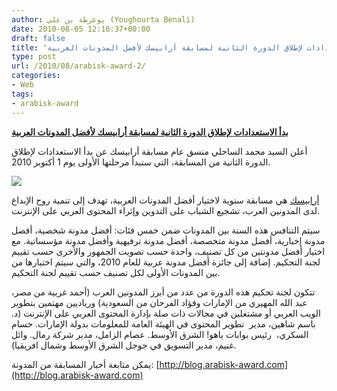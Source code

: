 ```yaml
---
author: يوغرطة بن علي (Youghourta Benali)
date: 2010-08-05 12:10:37+00:00
draft: false
title: 'بدأ الاستعدادات لإطلاق الدورة الثانية لمسابقة أرابيسك لأفضل المدونات العربية  '
type: post
url: /2010/08/arabisk-award-2/
categories:
- Web
tags:
- arabisk-award
---
```


**[بدأ الاستعدادات لإطلاق الدورة الثانية لمسابقة أرابيسك لأفضل المدونات العربية](http://www.it-scoop.com/2010/08/arabisk-award-2)**




أعلن السيد محمد الساحلي منسق عام مسابقة أرابيسك عن بدأ الاستعدادات لإطلاق الدورة الثانية من المسابقة، التي ستبدأ مرحلتها الأولى يوم 1 أكتوبر 2010.


[![](http://www.it-scoop.com/wp-content/uploads/2010/08/Arabisk-logo.png)
](http://www.it-scoop.com/2010/08/arabisk-award-2)

[أرابيسك](http://arabisk-award.com/) هي مسابقة سنوية لاختيار أفضل المدونات العربية، تهدف إلى تنمية روح الإبداع لدى المدونين العرب، تشجيع الشباب على التدوين وإثراء المحتوى العربي على الإنترنت.

سيتم التنافس هذه السنة بين المدونات ضمن خمس فئات: أفضل مدونة شخصية، أفضل مدونة إخبارية، أفضل مدونة متخصصة، أفضل مدونة ترفيهية وأفضل مدونة مؤسساتية. مع اختيار أفضل مدونتين من كل تصنيف، واحدة حسب تصويت الجمهور والأخرى حسب تقييم لجنة التحكيم. إضافة إلى جائزة أفضل مدونة عربية للعام 2010، والتي سيتم اختيارها من بين المدونات الأولى لكل تصنيف حسب تقييم لجنة التحكيم.

تتكون لجنة تحكيم هذه الدورة من عدد من أبرز المدونين العرب (أحمد غربية من مصر، عبد الله المهيري من الإمارات وفؤاد الفرحان من السعودية) ورياديين مهتمين بتطوير الويب العربي أو مشتغلين في مجالات ذات صلة بإدارة المحتوى العربي على الإنترنت (د. باسم شاهين، مدير  تطوير المحتوى في الهيئة العامة للمعلومات بدولة الإمارات. حسام السكري،  رئيس بوابات ياهو! الشرق الأوسط. عصام الزامل، مدير شركة رمال. وائل غنيم، مدير التسويق في جوجل الشرق الأوسط وشمال افريقيا).

يمكن متابعة أخبار المسابقة من المدونة: [http://blog.arabisk-award.com](http://blog.arabisk-award.com)
